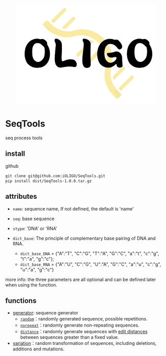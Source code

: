 
<div align="center">

<img src="./docs/imgs/oligo_logo.png">

</div>

# SeqTools
seq process tools

## install

github

```
git clone git@github.com:iOLIGO/SeqTools.git
pip install dist/SeqTools-1.0.0.tar.gz
```

## attributes

- `name`: sequence name, If not defined, the default is 'name'

- `seq`: base sequence

- `stype`: 'DNA' or 'RNA'

- `dict_base`:  The principle of complementary base pairing of DNA and RNA. 
    - `dict_base_DNA` = {"A":"T", "C":"G", "T":"A", "G":"C", "a":"t", "c":"g", "t":"a", "g":"c"}; 
    - `dict_base_RNA` = {"A":"U", "C":"G", "U":"A", "G":"C", "a":"u", "c":"g", "u":"a", "g":"c"}

more info: the three parameters are all optional and can be defined later when using the function.

## functions

- [generator](./docs/generator.md): sequence generator
    - [`random`](./docs/generator.md#random)：randomly generated sequence, possible repetitions.
    - [`norepeat`](./docs/generator.md#norepeat)：randomly generate non-repeating sequences.
    - [`distance`](./docs/generator.md#distance)：randomly generate sequences with [edit distances](https://github.com/ztane/python-Levenshtein) between sequences greater than a fixed value.
- [variation](./docs/variation.md)：random transformation of sequences, including deletions, additions and mutations.